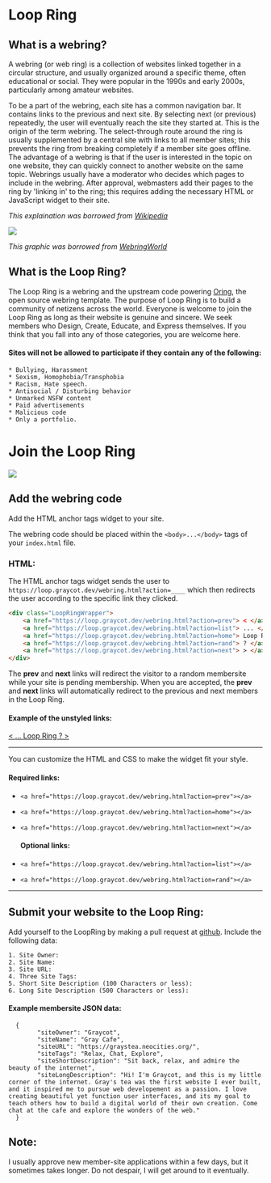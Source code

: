 # Loop Ring

## What is a webring?

  A webring (or web ring) is a collection of websites linked together in a circular structure, and usually organized around a specific theme, often educational or social. They were popular in the 1990s and early 2000s, particularly among amateur websites.

  To be a part of the webring, each site has a common navigation bar. It contains links to the previous and next site. By selecting next (or previous) repeatedly, the user will eventually reach the site they started at. This is the origin of the term webring. The select-through route around the ring is usually supplemented by a central site with links to all member sites; this prevents the ring from breaking completely if a member site goes offline. The advantage of a webring is that if the user is interested in the topic on one website, they can quickly connect to another website on the same topic. Webrings usually have a moderator who decides which pages to include in the webring. After approval, webmasters add their pages to the ring by 'linking in' to the ring; this requires adding the necessary HTML or JavaScript widget to their site.

*This explaination was borrowed from [Wikipedia](https://en.wikipedia.org/wiki/Webring)*

![](https://github.com/Graycot/loop-ring/assets/72952069/f15b0d3a-b9c9-4d92-abb3-c6eae655a1db)


*This graphic was borrowed from [WebringWorld](http://www.webringworld.org/)*

## What is the Loop Ring?

The Loop Ring is a webring and the upstream code powering [Oring](https://github.com/Graycot/Oring), the open source webring template. The purpose of Loop Ring is to build a community of netizens across the world. Everyone is welcome to join the Loop Ring as long as their website is genuine and sincere. We seek members who Design, Create, Educate, and Express themselves. If you think that you fall into any of those categories, you are welcome here.

#### Sites will not be allowed to participate if they contain any of the following:

    * Bullying, Harassment
    * Sexism, Homophobia/Transphobia
    * Racism, Hate speech.
    * Antisocial / Disturbing behavior
    * Unmarked NSFW content
    * Paid advertisements
    * Malicious code
    * Only a portfolio.

# Join the Loop Ring

![](https://github.com/Graycot/loop-ring/assets/72952069/68cb11ed-05b7-4f4f-a909-25540ecc7257)

## Add the webring code


Add the HTML anchor tags widget to your site.

The webring code should be placed within the `<body>...</body>` tags of your `index.html` file.




### HTML:
The HTML anchor tags widget sends the user to `https://loop.graycot.dev/webring.html?action=____` which then redirects the user according to the specific link they clicked. 


```html
<div class="LoopRingWrapper"> 
    <a href="https://loop.graycot.dev/webring.html?action=prev"> < </a> 
    <a href="https://loop.graycot.dev/webring.html?action=list"> ... </a> 
    <a href="https://loop.graycot.dev/webring.html?action=home"> Loop Ring </a> 
    <a href="https://loop.graycot.dev/webring.html?action=rand"> ? </a> 
    <a href="https://loop.graycot.dev/webring.html?action=next"> > </a>
</div>
```

The **prev** and **next** links will redirect the visitor to a random membersite while your site is pending membership. When you are accepted, the **prev** and **next** links will automatically redirect to the previous and next members in the Loop Ring.

#### Example of the unstyled links:
<div class="LoopRingWrapper"> 
    <a href="https://loop.graycot.dev/webring.html?action=prev"> < </a> 
    <a href="https://loop.graycot.dev/webring.html?action=list"> ... </a> 
    <a href="https://loop.graycot.dev/webring.html?action=home"> Loop Ring </a> 
    <a href="https://loop.graycot.dev/webring.html?action=rand"> ? </a> 
    <a href="https://loop.graycot.dev/webring.html?action=next"> > </a> 
</div>
    
   ---


You can customize the HTML and CSS to make the widget fit your style.

  #### Required links:
* `<a href="https://loop.graycot.dev/webring.html?action=prev"></a>`
* `<a href="https://loop.graycot.dev/webring.html?action=home"></a>`
* `<a href="https://loop.graycot.dev/webring.html?action=next"></a>`

  #### Optional links:
* `<a href="https://loop.graycot.dev/webring.html?action=list"></a> `
* `<a href="https://loop.graycot.dev/webring.html?action=rand"></a> `

---

## Submit your website to the Loop Ring:

Add yourself to the LoopRing by making a pull request at [github](https://github.com/Graycot/loop-ring/blob/master/sites.json). Include the following data:    
    
```
1. Site Owner:
2. Site Name:
3. Site URL:
4. Three Site Tags:
5. Short Site Description (100 Characters or less):
6. Long Site Description (500 Characters or less):
```
    
#### Example membersite JSON data:
    
```
  {
        "siteOwner": "Graycot",
        "siteName": "Gray Cafe",
        "siteURL": "https://graystea.neocities.org/",
        "siteTags": "Relax, Chat, Explore",
        "siteShortDescription": "Sit back, relax, and admire the beauty of the internet",
        "siteLongDescription": "Hi! I'm Graycot, and this is my little corner of the internet. Gray's tea was the first website I ever built, and it inspired me to pursue web developement as a passion. I love creating beautiful yet function user interfaces, and its my goal to teach others how to build a digital world of their own creation. Come chat at the cafe and explore the wonders of the web."
  }
```

## Note: 
 I usually approve new member-site applications within a few days, but it sometimes takes longer. Do not despair, I will get around to it eventually.
